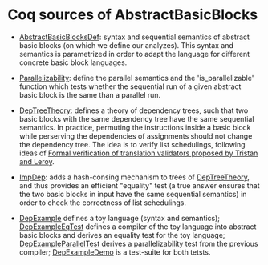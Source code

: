 # Coq sources of AbstractBasicBlocks 

- [AbstractBasicBlocksDef](AbstractBasicBlocksDef.v): syntax and sequential semantics of abstract basic blocks (on which we define our analyzes).
This syntax and semantics is parametrized in order to adapt the language for different concrete basic block languages.

- [Parallelizability](Parallelizability.v): define the parallel semantics and the 'is_parallelizable' function which tests whether the sequential run of a given abstract basic block is the same than a parallel run.

- [DepTreeTheory](DepTreeTheory.v): defines a theory of dependency trees, such that two basic blocks with the same dependency tree have the same sequential semantics. In practice, permuting the instructions inside a basic block while perserving the dependencies of assignments should not change the dependency tree. The idea is to verify list schedulings, following ideas of [Formal verification of translation validators proposed by Tristan and Leroy](https://hal.inria.fr/inria-00289540/).

- [ImpDep](ImpDep.v): adds a hash-consing mechanism to trees of [DepTreeTheory](DepTreeTheory.v), and thus provides an efficient "equality" test (a true answer ensures that the two basic blocks in input have the same sequential semantics) in order to check the correctness of list schedulings.

- [DepExample](DepExample.v) defines a toy language (syntax and semantics); [DepExampleEqTest](DepExampleEqTest.v) defines a compiler of the toy language into abstract basic blocks and derives an equality test for the toy language; [DepExampleParallelTest](DepExampleParallelTest.v) derives a parallelizability test from the previous compiler; [DepExampleDemo](DepExampleDemo.v) is a test-suite for both tetsts.
